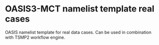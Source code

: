 # OASIS3-MCT namelist template real cases

OASIS namelist template for real data cases. Can be used in combination with TSMP2 workflow engine.

